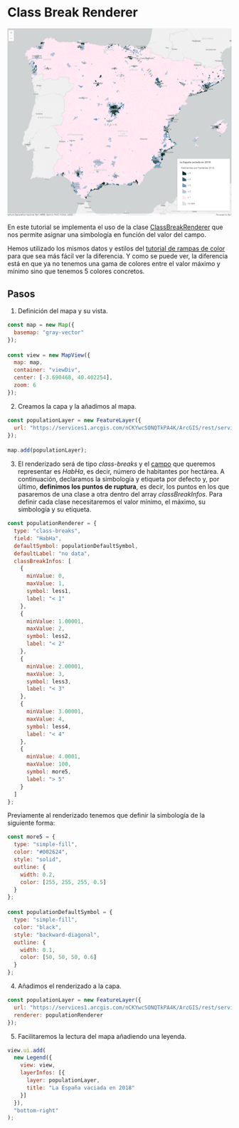 # Class Break Renderer

![Representación de la población en España con ClassBreakRenderer](images/classBreak.png)

En este tutorial se implementa el uso de la clase [ClassBreakRenderer](https://developers.arcgis.com/javascript/latest/api-reference/esri-renderers-ClassBreaksRenderer.html) que nos permite asignar una simbología en función del valor del campo. 

Hemos utilizado los mismos datos y estilos del [tutorial de rampas de color](https://github.com/esri-es/arcgis-devlabs/tree/master/APIJavaScript/rampaColor) para que sea más fácil ver la diferencia. Y como se puede ver, la diferencia está en que ya no tenemos una gama de colores entre el valor máximo y mínimo sino que tenemos 5 colores concretos. 

## Pasos
1. Definición del mapa y su vista.
```js
const map = new Map({
  basemap: "gray-vector"
});

const view = new MapView({
  map: map,
  container: "viewDiv",
  center: [-3.690468, 40.402254],
  zoom: 6
});
```

2. Creamos la capa y la añadimos al mapa.
```js
const populationLayer = new FeatureLayer({
  url: "https://services1.arcgis.com/nCKYwcSONQTkPA4K/ArcGIS/rest/services/La_Espa%c3%b1a_despoblada/FeatureServer/0"
});

map.add(populationLayer);
```

3. El renderizado será de tipo *class-breaks* y el [campo](https://services1.arcgis.com/nCKYwcSONQTkPA4K/ArcGIS/rest/services/La_Espa%c3%b1a_despoblada/FeatureServer/0) que queremos representar es *HabHa*, es decir, número de habitantes por hectárea. A continuación, declaramos la simbología y etiqueta por defecto y, por último, **definimos los puntos de ruptura**, es decir, los puntos en los que pasaremos de una clase a otra dentro del array *classBreakInfos*. Para definir cada clase necesitaremos el valor mínimo, el máximo, su simbología y su etiqueta.
```js
const populationRenderer = {
  type: "class-breaks",
  field: "HabHa",
  defaultSymbol: populationDefaultSymbol,
  defaultLabel: "no data",
  classBreakInfos: [
    {
      minValue: 0,
      maxValue: 1,
      symbol: less1,
      label: "< 1"
    },
    {
      minValue: 1.00001,
      maxValue: 2,
      symbol: less2,
      label: "< 2"
    },
    {
      minValue: 2.00001,
      maxValue: 3,
      symbol: less3,
      label: "< 3"
    },
    {
      minValue: 3.00001,
      maxValue: 4,
      symbol: less4,
      label: "< 4"
    },
    {
      minValue: 4.0001,
      maxValue: 100,
      symbol: more5,
      label: "> 5"
    }
  ]
};
```
Previamente al renderizado tenemos que definir la simbología de la siguiente forma:
```js
const more5 = {
  type: "simple-fill",
  color: "#002624",
  style: "solid",
  outline: {
    width: 0.2,
    color: [255, 255, 255, 0.5]
  }
};

const populationDefaultSymbol = {
  type: "simple-fill",
  color: "black",
  style: "backward-diagonal",
  outline: {
    width: 0.1,
    color: [50, 50, 50, 0.6]
  }
};
```

4. Añadimos el renderizado a la capa.
```js
const populationLayer = new FeatureLayer({
  url: "https://services1.arcgis.com/nCKYwcSONQTkPA4K/ArcGIS/rest/services/La_Espa%c3%b1a_despoblada/FeatureServer/0",
  renderer: populationRenderer
});
```

5. Facilitaremos la lectura del mapa añadiendo una leyenda.
```js
view.ui.add(
  new Legend({
    view: view,
    layerInfos: [{
      layer: populationLayer,
      title: "La España vaciada en 2018"
    }]
  }),
  "bottom-right"
);
```